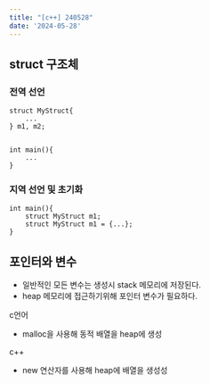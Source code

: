 ```yaml
---
title: "[c++] 240528"
date: '2024-05-28'
---
```


## struct 구조체
### 전역 선언
```
struct MyStruct{
    ...
} m1, m2;
```
```

int main(){
    ...
}
```
### 지역 선언 및 초기화
```
int main(){
    struct MyStruct m1;
    struct MyStruct m1 = {...};
}
```

## 포인터와 변수
- 일반적인 모든 변수는 생성시 stack 메모리에 저장된다.
- heap 메모리에 접근하기위해 포인터 변수가 필요하다.

c언어
- malloc을 사용해 동적 배열을 heap에 생성

c++
- new 연산자를 사용해 heap에 배열을 생성성